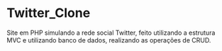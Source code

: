 # Twitter_Clone
Site em PHP simulando a rede social Twitter, feito utilizando a estrutura MVC e utilizando banco de dados, realizando as operações de CRUD.
